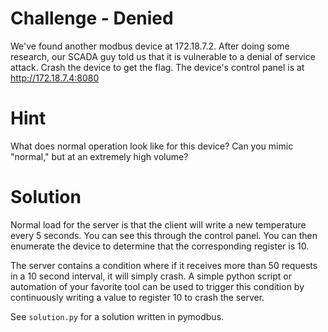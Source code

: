 # Challenge - Denied
We've found another modbus device at 172.18.7.2. After doing some research, our SCADA guy told us that it is vulnerable to a denial of service attack. Crash the device to get the flag. The device's control panel is at http://172.18.7.4:8080

# Hint
What does normal operation look like for this device? Can you mimic "normal," but at an extremely high volume?

# Solution
Normal load for the server is that the client will write a new temperature every 5 seconds. You can see this through the control panel. You can then enumerate the device to determine that the corresponding register is 10. 

The server contains a condition where if it receives more than 50 requests in a 10 second interval, it will simply crash. A simple python script or automation of your favorite tool can be used to trigger this condition by continuously writing a value to register 10 to crash the server. 

See `solution.py` for a solution written in pymodbus. 
